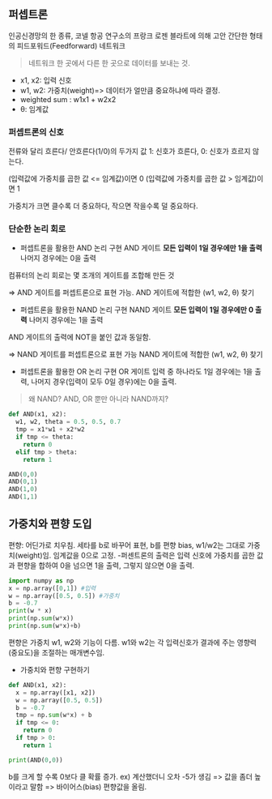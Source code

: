 ## 퍼셉트론
인공신경망의 한 종류, 코넬 항공 연구소의 프랑크 로젠 블라트에 의해 고안
간단한 형태의 피드포워드(Feedforward) 네트워크
> 네트워크
한 곳에서 다른 한 곳으로 데이터를 보내는 것.

- x1, x2: 입력 신호
- w1, w2: 가중치(weight)=> 데이터가 얼만큼 중요하냐에 따라 결정.
- weighted sum : w1x1 + w2x2
- θ: 임계값

### 퍼셉트론의 신호
전류와 달리 흐른다/ 안흐른다(1/0)의 두가지 값
1: 신호가 흐른다, 0: 신호가 흐르지 않는다.

(입력값에 가중치를 곱한 값 <= 임계값)이면 0
(입력값에 가중치를 곱한 값 > 임계값)이면 1

가중치가 크면 클수록 더 중요하다, 작으면 작을수록 덜 중요하다.


### 단순한 논리 회로
- 퍼셉트론을 활용한 AND 논리 구현
AND 게이트
**모든 입력이 1일 경우에만 1을 출력**
나머지 경우에는 0을 출력

컴퓨터의 논리 회로는 몇 조개의 게이트를 조합해 만든 것

=> AND 게이트를 퍼셉트론으로 표현 가능.
AND 게이트에 적합한 (w1, w2, θ) 찾기

- 퍼셉트론을 활용한 NAND 논리 구현
NAND 게이트
**모든 입력이 1일 경우에만 0 출력**
나머지 경우에는 1을 출력

AND 게이트의 출력에 NOT을 붙인 값과 동일함.

=> NAND 게이트를 퍼셉트론으로 표현 가능
NAND 게이트에 적합한 (w1, w2, θ) 찾기

- 퍼셉트론을 활용한 OR 논리 구현
OR 게이트
입력 중 하나라도 1일 경우에는 1을 출력, 나머지 경우(입력이 모두 0일 경우)에는 0을 출력.

> 왜 NAND?
AND, OR 뿐만 아니라 NAND까지?

```python
def AND(x1, x2):
  w1, w2, theta = 0.5, 0.5, 0.7
  tmp = x1*w1 + x2*w2
  if tmp <= theta:
    return 0
  elif tmp > theta:
    return 1

AND(0,0)
AND(0,1)
AND(1,0)
AND(1,1)
```

## 가중치와 편향 도입
편향: 어딘가로 치우침.
세타를 b로 바꾸어 표현, b를 편향 bias, w1/w2는 그대로 가중치(weight)임.
임계값을 0으로 고정.
-퍼센트론의 출력은 입력 신호에 가중치를 곱한 값과 편향을 합하여 0을 넘으면 1을 출력, 그렇지 않으면 0을 출력.
```python
import numpy as np
x = np.array([0,1]) #입력
w = np.array([0.5, 0.5]) #가중치
b = -0.7
print(w * x)
print(np.sum(w*x))
print(np.sum(w*x)+b)
```
편향은 가중치 w1, w2와 기능이 다름.
w1와 w2는 각 입력신호가 결과에 주는 영향력(중요도)을 조절하는 매개변수임.
- 가중치와 편향 구현하기
```python
def AND(x1, x2):
  x = np.array([x1, x2])
  w = np.array([0.5, 0.5])
  b = -0.7
  tmp = np.sum(w*x) + b
  if tmp <= 0:
    return 0
  if tmp > 0:
    return 1

print(AND(0,0))
```
b를 크게 할 수록 0보다 클 확률 증가.
ex) 계산했더니 오차 -5가 생김 => 값을 좀더 높이라고 말함 => 바이어스(bias) 편향값을 올림.

